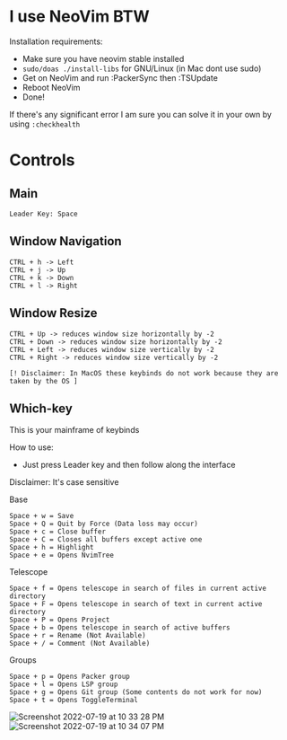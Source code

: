 # I use NeoVim BTW

Installation requirements:
- Make sure you have neovim stable installed
- `sudo/doas ./install-libs` for GNU/Linux (in Mac dont use sudo)
- Get on NeoVim and run :PackerSync then :TSUpdate
- Reboot NeoVim
- Done!


If there's any significant error I am sure you can solve it in your own by using `:checkhealth`

# Controls

## Main
```
Leader Key: Space 
```

## Window Navigation
```
CTRL + h -> Left
CTRL + j -> Up
CTRL + k -> Down
CTRL + l -> Right
```

## Window Resize
```
CTRL + Up -> reduces window size horizontally by -2
CTRL + Down -> reduces window size horizontally by -2
CTRL + Left -> reduces window size vertically by -2
CTRL + Right -> reduces window size vertically by -2
```
`[! Disclaimer: In MacOS these keybinds do not work because they are taken by the OS ]`


## Which-key
This is your mainframe of keybinds

How to use:
- Just press Leader key and then follow along the interface

Disclaimer: It's case sensitive <br>

Base 
```
Space + w = Save 
Space + Q = Quit by Force (Data loss may occur)
Space + c = Close buffer
Space + C = Closes all buffers except active one
Space + h = Highlight
Space + e = Opens NvimTree
```

Telescope
```
Space + f = Opens telescope in search of files in current active directory
Space + F = Opens telescope in search of text in current active directory
Space + P = Opens Project 
Space + b = Opens telescope in search of active buffers
Space + r = Rename (Not Available)
Space + / = Comment (Not Available)
```

Groups
```
Space + p = Opens Packer group
Space + l = Opens LSP group
Space + g = Opens Git group (Some contents do not work for now)
Space + t = Opens ToggleTerminal 
```

![Screenshot 2022-07-19 at 10 33 28 PM](https://user-images.githubusercontent.com/30930688/179842099-584f9ecd-cba3-486e-9814-aae06f32ad40.png)
![Screenshot 2022-07-19 at 10 34 07 PM](https://user-images.githubusercontent.com/30930688/179842115-1dc2ba6f-9a3d-4e51-a7da-29a8659574d0.png)
